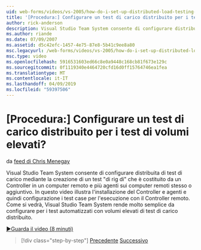 ```yaml
---
uid: web-forms/videos/vs-2005/how-do-i-set-up-distributed-load-testing-for-high-volume-tests
title: '[Procedura:] Configurare un test di carico distribuito per i test di volumi elevati? | Microsoft Docs'
author: rick-anderson
description: Visual Studio Team System consente di configurare distribuita di test di carico mediante la creazione di un test 'di rig di' che è costituito da un Controller in un computer remoto e multipl...
ms.author: riande
ms.date: 07/09/2007
ms.assetid: d5c42efc-1457-4e75-87e8-5b41c9ee8a80
msc.legacyurl: /web-forms/videos/vs-2005/how-do-i-set-up-distributed-load-testing-for-high-volume-tests
msc.type: video
ms.openlocfilehash: 5916531603ed66c8e0a9448c168cb81f673e129c
ms.sourcegitcommit: 0f1119340e4464720cfd16d0ff15764746ea1fea
ms.translationtype: MT
ms.contentlocale: it-IT
ms.lasthandoff: 04/09/2019
ms.locfileid: "59397506"
---
```

# <a name="how-do-i-set-up-distributed-load-testing-for-high-volume-tests"></a>[Procedura:] Configurare un test di carico distribuito per i test di volumi elevati?

da [feed di Chris Menegay](https://twitter.com/CMenegay)

Visual Studio Team System consente di configurare distribuita di test di carico mediante la creazione di un test "di rig di" che è costituito da un Controller in un computer remoto e più agenti sui computer remoti stesso o aggiuntivo. In questo video illustra l'installazione del Controller e agenti e quindi configurazione i test case per l'esecuzione con il Controller remoto. Come si vedrà, Visual Studio Team System rende molto semplice da configurare per i test automatizzati con volumi elevati di test di carico distribuito.

[&#9654;Guarda il video (8 minuti)](https://channel9.msdn.com/Blogs/ASP-NET-Site-Videos/how-do-i-set-up-distributed-load-testing-for-high-volume-tests)

> [!div class="step-by-step"]
> [Precedente](how-do-i-tune-web-application-performance-with-profiling.md)
> [Successivo](how-do-i-enforce-coding-standards-with-code-analysis.md)
